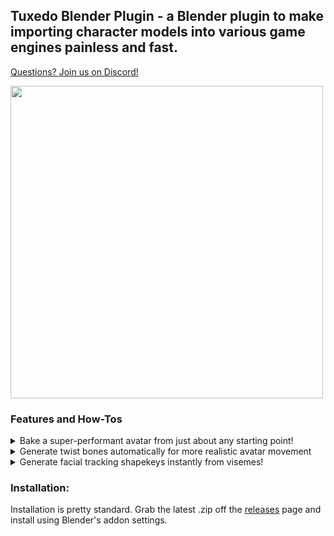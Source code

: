 ## Tuxedo Blender Plugin - a Blender plugin to make importing character models into various game engines painless and fast.

[Questions? Join us on Discord!](https://discord.gg/meYbVvvxNN)

<img src="images/quest-anim.gif" width="500" />

### Features and How-Tos

<details>
  <summary>Bake a super-performant avatar from just about any starting point!</summary>
  
<img src="assets/markdown-img-paste-20220320212122901.png" width="500" />
<img src="assets/markdown-img-paste-20220320212335931.png" width="500" />

<img src="assets/markdown-img-paste-20220320213501867.png" width="500" />
<img src="assets/markdown-img-paste-20220320214819574.png" width="500" />

_Up/Left: 'Good' 10000 tri version of model, running on Quest 1. Up/Right: 'Excellent' 32k tri model, running on Desktop.  Ambient occlusion and lighting baked and premultiplied._   

_Down/Left: Nearly the same model, but running in Garry's Mod. Down/Right: Same model, but in Second Life._

- **Support every platform at once** - TBP currently supports Unity (Desktop), Unity (Quest - VRChat), Second Life, Garry's Mod (organic setup), and Garry's Mod (metallic setup)
  - All supported platforms (besides Gmod) can be baked to at once, with little added bake time.
- **Material atlassing, but better!** - TBP can bake all of your meshes into one UV space, reducing your material count to 1 (or 2, if optimizing for shapekeys)
  - Optionally enlarges all vertex groups from the Eye bones and all children, so irises are never blurry
  - Uses UVPackmaster where available for extra efficient UVMaps
- **Go beyond optimization** - Bake in ambient occlusion, reflected diffuse light, and reflected emission for an ultra-detailed look!
- **Non-destructive** - Instantly duplicate and decimate any model, without affecting the original
- **Preserves high-detail normals** - Bake the original in Object coordinates, decimate, then rebake to Tangent coordinates, making the copy shade much like the original
- **Automatic detection** - 'Autodetect' buttons for Desktop and Quest, which look through all materials in all meshes in your model and selects which bake passes are relevant to your model (not including Ambient Occlusion)
- **Efficiently packed** - Once passes are determined, organizes the Alpha pack settings to have the most efficient possible configuration
- **Fully PBR** - Bake almost every pass supported by the Standard shader
- **Preserves shapekeys** - Uses the new 'Smart' decimation mode, preserving visemes/blend shapes
- **Full previews** - Creates a new material setup to show you how the new textures are supposed to be plugged into Unity
- **Bone-capable props** - Add props to your VRChat avatar without incurring an extra performance penalty. Props are created by moving the resulting geometry to extra bones which are shrunk out of sight - adding a tiny skinning cost, instead of adding more draw calls.

![](assets/markdown-img-paste-20230325190736861.png)

### Quick start:
For most people, all you'll have to do is:

0. Make sure your project is saved as a .blend somewhere.
1. Click the Autodetect button, confirm the resulting platforms make sense for you.
   * Optional: check 'Ambient Occlusion' for more shadow detail, as it's not detected by auto-detect.

   <img src="images/bake-ambient.png"/>

2. Click 'Copy and Bake (SLOW!)', and wait for it to complete (may take a while)

<img src="images/bake-run-bake.png"/>

3. Once you've looked over the results, locate the 'Tuxedo Bake' output directory, inside your current project directory.
4. Import the whole folder into your unity project.
   * For Quest, you'll want to make a duplicate of your unity project and click "Switch to Android platform" in the VRC control panel.
   * Reccomended: For each texture, edit the texture settings as shown in [Reccomended Texture Settings](https://github.com/feilen/tuxedo-blender-plugin/README.md#reccomended-texture-settings)
5. Setup your rig as usual (humanoid, map bones) and add to your scene.
6. Copy your existing avatar's properties (and blueprint ID) to the new avatar.
   * [Pumkin's Avatar Tools](https://github.com/rurre/PumkinsAvatarTools) can help you do this quickly.
   * [Nara's Unity Tools](https://github.com/Naraenda/NarasUnityTools) can quickly simplify dynamic bones, by turning some into rotation constraints, and includes an option for fake bone gravity on Quest.
7. Create a new Material (right click folder -> Create -> Material) and select the shader you'll be using.
   * For Desktop, Standard is a good starting point.
   * For Quest, you'll want to select your shader based on what passes you've selected:
   	 * If you're using only a Diffuse map, select `VRChat/Mobile/Diffuse` or `VRChat/Mobile/Toon Lit`
   	 * If you're using only a Diffuse and Normal map, select `VRChat/Mobile/Bumped Diffuse`
   	 * Otherwise, select `VRChat/Mobile/Standard Lite`
   * For Quest, it's reccomended to check [GPU instancing.](https://docs.vrchat.com/docs/quest-content-optimization)
8. Drag and drop each texture to its slot in the material.
   * Albedo: `SCRIPT_questdiffuse.png` if using AO, otherwise `SCRIPT_diffuse.png`
   * Metallic: `SCRIPT_metallic.png`
     * Metallic and Smoothness sliders should be set to 1 when the map used.
   * Normal: `SCRIPT_normal.png`
   * Emission: `SCRIPT_emission.png`
   	 * Make sure to check 'Enable Emission' and set 'Emission Color' to #FFFFFF if you're using this!
9. Drop the new material onto your avatar in the scene, or onto 'Body' in the 'Hierarchy' view.

![](assets/markdown-img-paste-20230325194634619.png)

10. Upload through the VRChat control panel!

### Common issues:

- When baking, my model looks like the shading is broken.
	- Your islands are probably self-overlapping somehow. Try setting 'Overlap Correction' to 'Unmirror' or at worst 'Reproject'
	- Bake currently works best with smooth normals. In 'Object Data Properties', under 'Normals', make sure 'Auto Smooth' is unchecked, and right-click your objects and set them to 'Shade Smooth'.
- My model ends up with a lot of gray areas or wrong colors.
	- It's best to run 'Remove Doubles' before baking. For PMD/PMX models, use PMD import with 'Remove Doubles' checked for best results.
	- Reproject seems to work a lot better on 2.91 vs 2.83, try running it there for best results.
- The islands end up super tiny or some object is way too prioritized after baking.
	- Apply scale for your objects.
- One or more objects end up all one color/wrong after baking.
	- Your object may not have a UV map. Try creating one, or using 'Reproject' to have one generated automatically.
- My normal map ends up completely wrong/sharp/facing the wrong direction.
	- This can happen if your model has un-applied rotation. Select all and Ctrl+A -> "Apply all transforms" before baking.
- Baking is too slow!
	- Try enabling GPU baking. Make sure you have a backend (such as CUDA) selected in your Blender preferences!

### Detailed options:

#### General options

- **Resolution**: The width and height of the resulting textures.
	- Reccomended: see below
- **Decimate**: Whether to reduce the triangle count. Reccomended if you don't already have an optimized tri count.
	- Tris: The number of tris to reduce to. Lower is better, experiment with even lower than the set limits if you can.
		- On Desktop, this should either be 32000 (Excellent) or 70000 (Good).
		- On Quest, this should either be 7500 (Excellent), 10000 (Good), or 15000 (Medium).
			- While you can still upload at up to 20000 on Quest, people will be unable to see your avatar by default.
- **Generate UVMap**: Produces a new, non-overlapping UVMap. Neccesary for Normal maps to be produced correctly. Only disable if your UVMap doesn't overlap.
	- **Prioritize Eyes**: Scales the islands for Eyes up by a given factor, letting them be extra detailed.
	- **Overlap correction**: The method used to ensure islands don't self-intersect. Use 'unmirror' if your islands self-intersect only across the middle of the X axis, 'Reproject' if you have any other unusual situation. 'None' is fine if none of your islands are self-intersecting. 'Manual' can be used if you have specific needs, this will use any UVMap named 'Target' when baking.
- **Apply current shapekey mix**: This will update your basis to match the current state of your shapekeys. This is useful if you have 'body shape' shapekeys or similar, as having them constantly-active is hugely detrimental to performance.
- **Cleanup shapekeys** - This will remove common extra shapekeys generated by Blender. This includes 'Reverted' and '\_old' shapekeys. Keys ending in '\_bake' will always be applied and removed.
- **Merge twistbones** - Merges twistbones to their origin bones on export, if doing so won't affect the alphabetical hierarchy. Quest doesn't support constraints, so this makes things a little more performant there.

#### More info on PBR passes

- **Diffuse (Color)**: The un-lit color of your model. Most models will use this.
	- Bake to vertex colors: If your model has relatively simple coloring, use this to completely avoid having any textures.
	- Alpha: What to pack to the Alpha channel. The Autodetect button will automatically pick the most efficient setup for this.

	<img src="images/All.png" width="250"/>
	<img src="images/nodiffuse.png" width="250"/>
	<img src="images/onlydiffuse.png" width="250"/>
- **Normal (Bump)**: Allows your model to mimic more detailed geometry and surface detail, by shading as if certain areas are facing another direction. HIGHLY reccomended if you're decimating, as the Bake panel takes advantage of this to preserve a lot of detail.

	<img src="images/All.png" width="250"/>
	<img src="images/nonormal.png" width="250"/>
	<img src="images/onlynormal.png" width="250"/>

	![By Banlu Kemiyatorn - Own work, Public Domain, https://commons.wikimedia.org/w/index.php?curid=5798875](https://upload.wikimedia.org/wikipedia/commons/9/9a/%E0%B9%80%E0%B8%9B%E0%B8%A3%E0%B8%B5%E0%B8%A2%E0%B8%9A%E0%B9%80%E0%B8%97%E0%B8%B5%E0%B8%A2%E0%B8%9A%E0%B9%82%E0%B8%A1%E0%B9%80%E0%B8%94%E0%B8%A5%E0%B8%97%E0%B8%B5%E0%B9%88%E0%B9%83%E0%B8%8A%E0%B9%89_normal_map.png)
- **Smoothness**: The smoothness detail of your avatar. Can create shiny or matte areas, great for increasing detail. Created by inverting the 'Roughness' that Blender uses.

	<img src="images/All.png" width="250"/>
	<img src="images/nosmoothness.png" width="250"/>
	<img src="images/onlysmoothness.png" width="250"/>
- **Ambient Occlusion**: Shadows caused by light reflecting between the object and itself. Adds a great amount of detail in corners, reccomended if it doesn't cause artifacts with your avatar. Can be messy if your avatar animates areas that are still when baking.
	- Set eyes to full brightness: Since eyes animate, you probably want this. Without it, the shadow of your eye sockets will be projected onto the surface of your eyes.

	<img src="images/All.png" width="250"/>
	<img src="images/noao.png" width="250"/>
	<img src="images/onlyao.png" width="250"/>
- **Transparency**: Self-explanatory. Not a native pass in Blender, so may be prone to issues.
- **Metallic**: How 'metal' a material is, generally '0' for non-metals and '1' for metals. Affects whether light reflected will be exactly the color of the material beneath or not.

	<img src="images/All.png" width="250"/>
	<img src="images/nometallic.png" width="250"/>
	<img src="images/onlymetallic.png" width="250"/>
- **Emit**: The color of light emitted, used for anything that glows.
	- Bake Projected Light: Performs a full render instead of just copying the light value over. Causes lights to project onto neighboring surfaces, for a 'fake realtime' effect, fully Quest-compatible.

	<img src="images/all1.png" width="250"/>
	<img src="images/noemission1.png" width="250"/>
	<img src="images/onlyemission1.png" width="250"/>

- **Displacement**: Produces maps capable of being rendered by the 'Height' map in Unity, adding a real stereo effect to surfaces for fine detail.
- **Detail**: Advanced users only. When a model is configured with a detail UV map named "Detail Map", this can be manually configured to allow for baking the detail mask, letting you have astonishing levels of detail with almost no VRAM overhead. Tutorial TBD!

![](assets/markdown-img-paste-20230325194750778.png)

### Reccomended Texture Settings


<img src="images/bake-kaiser.png"/> 

**Quest:**
(Important: I reccomend you set your project's texture format to ASTC, as [reccomended in the docs](https://developer.oculus.com/documentation/unreal/unreal-ide-guide-android/). This doesn't allow crunch compression, but the VRAM size can often be halved or less.)
<table>
  <tr>
    <th>Pass name</th>
    <th>Mip Map Filtering</th>
    <th>Filter Mode</th>
    <th>Texture size</th>
    <th>Compression</th>
    <th>Resulting size</th>
    <th>Notes</th>
  </tr>
  <tr>
    <td>Diffuse/QuestDiffuse</td>
    <td>Kaiser</td>
    <td>Trilinear</td>
    <td>2048x2048</td>
    <td>Normal Quality</td>
    <td>2728kb</td>
    <td>Diffuse doesn't rely upon shading, so higher resolution can show off finer surface detail</td>
  </tr>
  <tr>
    <td>Normal</td>
    <td>Kaiser</td>
    <td>Trilinear</td>
    <td>1024x1024</td>
    <td>Normal Quality</td>
    <td>682kb</td>
    <td>Normal maps are important! The key feature of Bake is its high-to-low complexity normal bake, which makes the lowpoly mesh shade like it's the higher poly one</td>
  </tr>
  <tr>
    <td>Metallic(R)Smoothness(A)</td>
    <td>Kaiser</td>
    <td>Trilinear</td>
    <td>512x512</td>
    <td>Low Quality</td>
    <td>85kb</td>
    <td>If you're using this map to show fine surface details, use the same options as Normal. Otherwise, it's pretty safe to compress</td>
  </tr>
  <tr>
    <td>Emit</td>
    <td>Kaiser</td>
    <td>Trilinear</td>
    <td>1024x1024</td>
    <td>High Quality</td>
    <td>1264kb</td>
    <td>Emission is completely dependent on the encoded texture, and really easily shows compression artifacts. Higher quality is worth it.</td>
  </tr>
  <tr>
    <td></td>
    <td></td>
    <td></td>
    <td></td>
    <td>Total, if using all:</td>
    <td>4759kb</td>
    <td>(compressed, usually less than 1-2MB)</td>
  </tr>
</table>

**Desktop:**

* Same as above, but typically safe to go twice the texture resolution for each. (though 2048x2048 is usually fine for Diffuse)
* Main difference is that you will want to set Anisotropic Filtering to 8x or 16x, for more texture clarity at angles.

### How can I see what it'll look like on the Quest?

Almost all Quest worlds use baked lighting settings and a gradient, single-color, or skybox environment lighting. Disable all directional or realtime lights in your avatar scene, and then in the Lighting panel (Window->Rendering->Lighting) see what your model looks like with Source set to Gradient, Single Color (set to white) and Skybox lighting.

### Note on Bump Map input vs real displacement

If you intend to bake ambient occlusion, it's highly reccomended that you use a height map with Displacement instead of bump map node (or normal map).

To do this, you will need to connect a 'displacement' node between your height map and material output, and ensure your mesh has a 'subdivision' or 'multires' modifier with a handful of subdivisions present. You also need to enable displacement on a material basis in the sidebar: Material Properties -> Settings -> Surface -> set 'Displacement' to 'Displacement And Bump Map'


### Executing from the command line (Batch)

Bake can be easily called from the command line, if your model is already reasonably sanely setup in a Blend file.

```
> blender Feilen.blend -b --python-expr "import bpy
bpy.ops.tuxedo.preset_quest()
bpy.ops.tuxedo.bake()
exit()"
```

### Additional examples
![image](https://cdn.discordapp.com/attachments/790488253764730920/791146826774216744/unknown.png) 

_'Dawn' model by [@zombies_in_soup](https://twitter.com/zombies_in_soup)_
</details>

<details>
<summary>Generate twist bones automatically for more realistic avatar movement</summary>
	
[See '5-minute twistbones' on the wiki](https://github.com/feilen/tuxedo-blender-plugin/wiki/5-Minute-Twistbones)
	
</details>

<details>
<summary>Generate facial tracking shapekeys instantly from visemes!</summary>
	
### Generate shapekeys on the fly using just the AA, OH and CH visemes (together with the blink/smile/frown keys)!
<img src="https://github.com/feilen/tuxedo-blender-plugin/assets/1109288/773d7325-2e68-4d90-931a-8bcf03b0667b" width="500" />
</details>

### Installation:

Installation is pretty standard. Grab the latest .zip off the [releases](https://github.com/feilen/tuxedo-blender-plugin/releases) page and install using Blender's addon settings.
